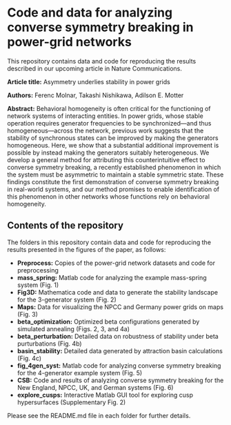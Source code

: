 # Code and data for analyzing converse symmetry breaking in power-grid networks

This repository contains data and code for reproducing the results described in our upcoming article in Nature Communications.

**Article title:** Asymmetry underlies stability in power grids

**Authors:** Ferenc Molnar, Takashi Nishikawa, Adilson E. Motter

**Abstract:**
Behavioral homogeneity is often critical for the functioning of network systems
of interacting entities. In power grids, whose stable operation requires
generator frequencies to be synchronized—and thus homogeneous—across the network, previous work
suggests that the stability of synchronous states can be improved
by making the generators homogeneous. Here, we show that a substantial additional
improvement is possible by instead making the generators suitably
heterogeneous. We develop a general method for attributing this counterintuitive
effect to converse symmetry breaking, a recently established phenomenon
in which the system must be asymmetric to maintain a stable symmetric state.
These findings constitute the first demonstration of converse symmetry breaking
in real-world systems, and our method promises to enable identification of
this phenomenon in other networks whose functions rely on behavioral
homogeneity.

## Contents of the repository

The folders in this repository contain data and code for reproducing the results presented in the figures of the paper, as follows:
- **Preprocess:** Copies of the power-grid network datasets and code for preprocessing
- **mass_spring:** Matlab code for analyzing the example mass-spring system (Fig. 1)
- **Fig3D:** Mathematica code and data to generate the stability landscape for the 3-generator system (Fig. 2)
- **Maps:** Data for visualizing the NPCC and Germany power grids on maps (Fig. 3)
- **beta_optimization:** Optimized beta configurations generated by simulated annealing (Figs. 2, 3, and 4a)
- **beta_perturbation:** Detailed data on robustness of stability under beta purturbations (Fig. 4b)
- **basin_stability:** Detailed data generated by attraction basin calculations (Fig. 4c)
- **fig_4gen_syst:** Matlab code for analyzing converse symmetry breaking for the 4-generator example system (Fig. 5)
- **CSB:** Code and results of analyzing converse symmetry breaking for the New England, NPCC, UK, and German systems (Fig. 6)
- **explore_cusps:** Interactive Matlab GUI tool for exploring cusp hypersurfaces (Supplementary Fig. 2)

Please see the README.md file in each folder for further details.

